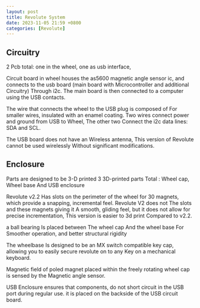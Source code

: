 ```yaml
---
layout: post
title: Revolute System
date: 2023-11-05 21:59 +0800
categories: [Revolute]
---
```



## Circuitry

2 Pcb total: one in the wheel, one as usb interface, 

Circuit board in wheel houses the as5600 magnetic angle sensor ic, and connects to the usb board (main board with Microcontroller and additional Circuitry) Through i2c. The main board is then connected to a computer using the USB contacts.

The wire that connects the wheel to the USB plug is composed of For smaller wires, insulated with an enamel coating. Two wires connect power and ground from USB to Wheel, The other two Connect the i2c data lines: SDA and SCL.

The USB board does not have an Wireless antenna, This version of Revolute cannot be used wirelessly Without significant modifications.

## Enclosure

Parts are designed to be 3-D printed
3 3D-printed parts Total : Wheel cap, Wheel base And USB enclosure

Revolute v2.2 Has slots on the perimeter of the wheel for 30 magnets, which provide a snapping, incremental feel. Revolute V2 does not The slots and these magnets giving it A smooth, gliding feel, but it does not allow for precise incrementation, This version is easier to 3d print Compared to v2.2.

a ball bearing Is placed between The wheel cap And the wheel base For Smoother operation, and better structural rigidity

The wheelbase Is designed to be an MX switch compatible key cap, allowing you to easily secure revolute on to any Key on a mechanical keyboard.

Magnetic field of poled magnet placed within the freely rotating wheel cap is sensed by the Magnetic angle sensor.

USB Enclosure ensures that components, do not short circuit in the USB port during regular use. it is placed on the backside of the USB circuit board.

